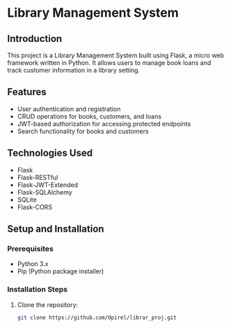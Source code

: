 # Library Management System

## Introduction
This project is a Library Management System built using Flask, a micro web framework written in Python. It allows users to manage book loans and track customer information in a library setting.

## Features
- User authentication and registration
- CRUD operations for books, customers, and loans
- JWT-based authorization for accessing protected endpoints
- Search functionality for books and customers

## Technologies Used
- Flask
- Flask-RESTful
- Flask-JWT-Extended
- Flask-SQLAlchemy
- SQLite
- Flask-CORS

## Setup and Installation

### Prerequisites
- Python 3.x
- Pip (Python package installer)

### Installation Steps
1. Clone the repository:
   ```bash
   git clone https://github.com/Opirel/librar_proj.git
